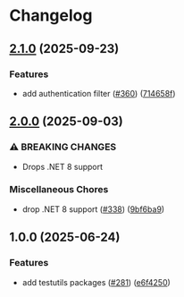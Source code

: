 # Changelog

## [2.1.0](https://github.com/Altinn/altinn-authorization-utils/compare/Altinn.Authorization.TestUtils-v2.0.0...Altinn.Authorization.TestUtils-v2.1.0) (2025-09-23)


### Features

* add authentication filter ([#360](https://github.com/Altinn/altinn-authorization-utils/issues/360)) ([714658f](https://github.com/Altinn/altinn-authorization-utils/commit/714658f33219678f5d45050a3e7629469881084b))

## [2.0.0](https://github.com/Altinn/altinn-authorization-utils/compare/Altinn.Authorization.TestUtils-v1.0.0...Altinn.Authorization.TestUtils-v2.0.0) (2025-09-03)


### ⚠ BREAKING CHANGES

* Drops .NET 8 support

### Miscellaneous Chores

* drop .NET 8 support ([#338](https://github.com/Altinn/altinn-authorization-utils/issues/338)) ([9bf6ba9](https://github.com/Altinn/altinn-authorization-utils/commit/9bf6ba91a57f9520cedd9611cb4a15b130903df3))

## 1.0.0 (2025-06-24)


### Features

* add testutils packages ([#281](https://github.com/Altinn/altinn-authorization-utils/issues/281)) ([e6f4250](https://github.com/Altinn/altinn-authorization-utils/commit/e6f42507888f63a8549a6489dc589c1ab2de0463))
